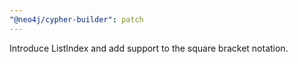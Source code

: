 ```yaml
---
"@neo4j/cypher-builder": patch
---
```


Introduce ListIndex and add support to the square bracket notation.
